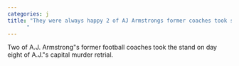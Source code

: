 ```yaml
---
categories: j
title: "They were always happy 2 of AJ Armstrongs former coaches took stand on day 8 of the retrial
      "
---
```

Two of A.J. Armstrong"s former football coaches took the stand on day eight of A.J."s capital murder retrial.
      